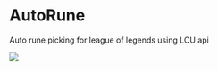 # AutoRune
Auto rune picking for league of legends using LCU api

![](https://github.com/Dispnt/AutoRune/blob/master/demo.gif)
